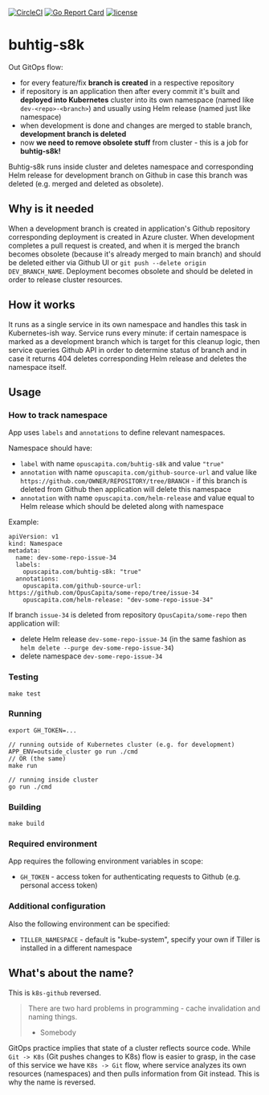 [![CircleCI](https://circleci.com/gh/OpusCapita/buhtig-s8k.svg?style=shield)](https://circleci.com/gh/OpusCapita/buhtig-s8k)
[![Go Report Card](https://goreportcard.com/badge/github.com/OpusCapita/buhtig-s8k)](https://goreportcard.com/report/github.com/OpusCapita/buhtig-s8k)
[![license](https://img.shields.io/github/license/OpusCapita/buhtig-s8k.svg?style=flat-square)](LICENSE)

# buhtig-s8k

Out GitOps flow:
- for every feature/fix **branch is created** in a respective repository
- if repository is an application then after every commit it's built and **deployed into Kubernetes** cluster into its own namespace (named like `dev-<repo>-<branch>`) and usually using Helm release (named just like namespace)
- when development is done and changes are merged to stable branch, **development branch is deleted**
- now **we need to remove obsolete stuff** from cluster - this is a job for **buhtig-s8k!**

Buhtig-s8k runs inside cluster and deletes namespace and corresponding Helm release for development branch on Github in case this branch was deleted (e.g. merged and deleted as obsolete).

## Why is it needed

When a development branch is created in application's Github repository corresponding deployment is created in Azure cluster. When development completes a pull request is created, and when it is merged the branch becomes obsolete (because it's already merged to main branch) and should be deleted either via Github UI or `git push --delete origin DEV_BRANCH_NAME`. Deployment becomes obsolete and should be deleted in order to release cluster resources.

## How it works

It runs as a single service in its own namespace and handles this task in Kubernetes-ish way. Service runs every minute: if certain namespace is marked as a development branch which is target for this cleanup logic, then service queries Github API in order to determine status of branch and in case it returns 404 deletes corresponding Helm release and deletes the namespace itself.

## Usage

### How to track namespace

App uses `labels` and `annotations` to define relevant namespaces.

Namespace should have:
- `label` with name `opuscapita.com/buhtig-s8k` and value `"true"`
- `annotation` with name `opuscapita.com/github-source-url` and value like `https://github.com/OWNER/REPOSITORY/tree/BRANCH` - if this branch is deleted from Github then application will delete this namespace
- `annotation` with name `opuscapita.com/helm-release` and value equal to Helm release which should be deleted along with namespace

Example:

```
apiVersion: v1
kind: Namespace
metadata:
  name: dev-some-repo-issue-34
  labels:
    opuscapita.com/buhtig-s8k: "true"
  annotations:
    opuscapita.com/github-source-url: https://github.com/OpusCapita/some-repo/tree/issue-34
    opuscapita.com/helm-release: "dev-some-repo-issue-34"
```

If branch `issue-34` is deleted from repository `OpusCapita/some-repo` then application will:
- delete Helm release `dev-some-repo-issue-34`
  (in the same fashion as `helm delete --purge dev-some-repo-issue-34`)
- delete namespace `dev-some-repo-issue-34`

### Testing

`make test`

### Running

```
export GH_TOKEN=...

// running outside of Kubernetes cluster (e.g. for development)
APP_ENV=outside_cluster go run ./cmd
// OR (the same)
make run

// running inside cluster
go run ./cmd
```

### Building

`make build`

### Required environment

App requires the following environment variables in scope:
- `GH_TOKEN` - access token for authenticating requests to Github (e.g. personal access token)

### Additional configuration

Also the following environment can be specified:
- `TILLER_NAMESPACE` - default is "kube-system", specify your own if Tiller is installed in a different namespace

## What's about the name?

This is `k8s-github` reversed.

> There are two hard problems in programming - cache invalidation and naming things.
> - Somebody

GitOps practice implies that state of a cluster reflects source code. While `Git -> K8s` (Git pushes changes to K8s) flow is easier to grasp, in the case of this service we have `K8s -> Git` flow, where service analyzes its own resources (namespaces) and then pulls information from Git instead. This is why the name is reversed.


